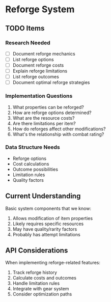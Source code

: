 # Reforge System

## TODO Items

### Research Needed

- [ ] Document reforge mechanics
- [ ] List reforge options
- [ ] Document reforge costs
- [ ] Explain reforge limitations
- [ ] List reforge outcomes
- [ ] Document optimal reforge strategies

### Implementation Questions

1. What properties can be reforged?
2. How are reforge options determined?
3. What are the resource costs?
4. Are there limitations per item?
5. How do reforges affect other modifications?
6. What's the relationship with combat rating?

### Data Structure Needs

- Reforge options
- Cost calculations
- Outcome possibilities
- Limitation rules
- Quality factors

## Current Understanding

Basic system components that we know:

1. Allows modification of item properties
2. Likely requires specific resources
3. May have quality/rarity factors
4. Probably has attempt limitations

## API Considerations

When implementing reforge-related features:

1. Track reforge history
2. Calculate costs and outcomes
3. Handle limitation rules
4. Integrate with gear system
5. Consider optimization paths
